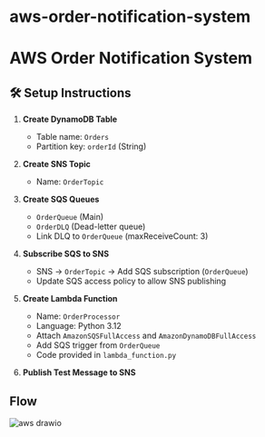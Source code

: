 # aws-order-notification-system
# AWS Order Notification System
## 🛠️ Setup Instructions

1. **Create DynamoDB Table**
   - Table name: `Orders`
   - Partition key: `orderId` (String)

2. **Create SNS Topic**
   - Name: `OrderTopic`

3. **Create SQS Queues**
   - `OrderQueue` (Main)
   - `OrderDLQ` (Dead-letter queue)
   - Link DLQ to `OrderQueue` (maxReceiveCount: 3)

4. **Subscribe SQS to SNS**
   - SNS → `OrderTopic` → Add SQS subscription (`OrderQueue`)
   - Update SQS access policy to allow SNS publishing

5. **Create Lambda Function**
   - Name: `OrderProcessor`
   - Language: Python 3.12
   - Attach `AmazonSQSFullAccess` and `AmazonDynamoDBFullAccess`
   - Add SQS trigger from `OrderQueue`
   - Code provided in `lambda_function.py`

6. **Publish Test Message to SNS**

## Flow
![aws drawio](https://github.com/user-attachments/assets/2901947e-d585-4473-858c-c48ee2f54c30)
